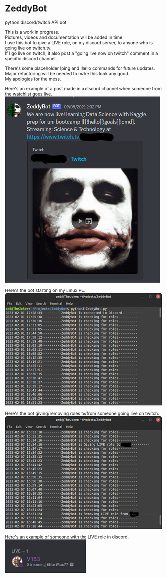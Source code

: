 # ZeddyBot
python discord/twitch API bot

This is a work in progress.  
Pictures, videos and documentation will be added in time.  
I use this bot to give a LIVE role, on my discord server, to anyone who is going live on twitch.tv.  
If I go live on twitch, it also post a "going live now on twitch" comment in a specific discord channel.  

There's some placeholder !ping and !hello commands for future updates.  
Major refactoring will be needed to make this look any good.  
My apologies for the mess.  

Here's an example of a post made in a discord channel when someone from the watchlist goes live.  
![alt text](https://github.com/ReneDussault/ZeddyBot/blob/main/Screenshot%202023-02-07%20205438.png)

Here's the bot starting on my Linux PC.  
![alt text](https://github.com/ReneDussault/ZeddyBot/blob/main/Screenshot_from_2023-02-07_21-56-48.png)

Here's the bot giving/removing roles to/from someone going live on twitch.  
![alt text](https://github.com/ReneDussault/ZeddyBot/blob/main/Screenshot_from_2023-02-07_21-34-15.png)

Here's an example of someone with the LIVE role in discord.  
![alt text](https://github.com/ReneDussault/ZeddyBot/blob/main/live.bmp)
